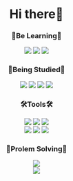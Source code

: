 <div align = "center">

<h1>Hi there👋</h1>
<div align=center>
 
<h3>📖Be Learning📖</h3>  
  <img src="https://img.shields.io/badge/Java-007396.svg?style=flat-square&logo=Java&logoColor=white">
  <img src="https://img.shields.io/badge/Android-3ddC84.svg?style=flat-square&logo=Android&logoColor=white">
  <img src="https://img.shields.io/badge/Unity-FFFFFF.svg?style=flat-square&logo=Unity&logoColor=black">

  
<h3>🔆Being Studied🔆</h3>
  <img src="https://img.shields.io/badge/C++-00599C?style=flat-square&logo=C%2B%2B&logoColor=white">
  <img src="https://img.shields.io/badge/DirectX12-499848.svg?style=flat-square&logo=&logoColor=white">
  <img src="https://img.shields.io/badge/Python-3776ab.svg?style=flat-square&logo=Python&logoColor=white">
  <img src="https://img.shields.io/badge/OpenGL-5586a4.svg?style=flat-square&logo=OpenGL&logoColor=white">

<h3>🛠Tools🛠</h3>  
  <img src="https://img.shields.io/badge/Visual%20Studio-5c2d91.svg?style=flat-square&logo=Visual%20Studio&logoColor=white">
  <img src="https://img.shields.io/badge/Visual%20Studio%20Code-007acc.svg?style=flat-square&logo=Visual%20Studio%20Code&logoColor=white">
  <img src="https://img.shields.io/badge/Android%20Studio-3ddC84.svg?style=flat-square&logo=Android%20Studio&logoColor=white">
  <br> 
  <img src="https://img.shields.io/badge/Unity-FFFFFF.svg?style=flat-square&logo=Unity&logoColor=black">
  <img src="https://img.shields.io/badge/Pycharm-000000.svg?style=flat-square&logo=Pycharm&logoColor=white">
  <img src="https://img.shields.io/badge/Jetbrains-000000.svg?style=flat-square&logo=Jetbrains&logoColor=white">
 
<h3>🌟Prolem Solving🌟</h3>
<img src="http://mazassumnida.wtf/api/mini/generate_badge?boj=yereube">
<br>
<img src="http://mazassumnida.wtf/api/v2/generate_badge?boj=yereube">
</div>

</div>


